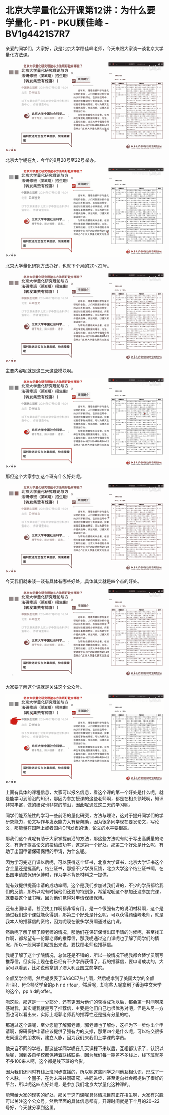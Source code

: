 # 北京大学量化公开课第12讲：为什么要学量化 - P1 - PKU顾佳峰 - BV1g4421S7R7

亲爱的同学们，大家好，我是北京大学顾佳峰老师，今天来跟大家谈一谈北京大学量化方法课。

![](img/c7194099093e6bfc007495b6a5c56b8a_1.png)

北京大学呢在九，今年的9月20号至22号举办。

![](img/c7194099093e6bfc007495b6a5c56b8a_3.png)

北京大学量化研究方法办好，也就下个月的20~22号。

![](img/c7194099093e6bfc007495b6a5c56b8a_5.png)

主要内容呢就是这三天这些模块啊。

![](img/c7194099093e6bfc007495b6a5c56b8a_7.png)

那但这个大家参加这个班有什么好处呢。

![](img/c7194099093e6bfc007495b6a5c56b8a_9.png)

今天我们就来谈一谈有具体有哪些好处，具体其实就是四个点的好处。

![](img/c7194099093e6bfc007495b6a5c56b8a_11.png)

大家要了解这个课就是关注这个公众号。

![](img/c7194099093e6bfc007495b6a5c56b8a_13.png)

上面有具体的课程信息，大家可以报名信息，看这个课的第一个好处是什么呢，就是能学习到前沿的知识，那因为参加授课的这些老师啊，都是在相关领域啊，知识非常丰富，做的研究也非常的前沿，因此呢通过这三天的学习呢。

同学们能系统性的学习一些前沿的量化研究，方法与理论，这对于提升同学们的学研究能力，论文写作与发表能力大有帮帮助，因为很多同学现在要发论文，写论文，那能量在国际上或者国内C刊发表的话，论文的水平要很高。

那我们这个课呢有助于大家掌握前沿的方法，那这些方法呢有助于写出高质量的论文，有助于提高论文的投稿成功率，这是第一个好处，那第二个好处是什么呢，有助于出国申请保研保博的申请，为什么呢。

因为学习完这门课以后呢，可以获得这个证书，北京大学证书，北京大学证书这个含金量还是挺高的，结业证书，那据不少学员反馈，北京大学这个结业证书啊，在出国申请或保研保博时，作为学术背景材料之一提供。

能有效提供提高申请的成功率啊，这个是我们参加过我们课的，不少的学员都给我们的反馈，那所以呢有时候他们还要的特别急，希望呢呃这个参加还没参加完课，就要要这个证书哦，因为他们觉得对申请保研保博。

还有出国申请，甚至找工作啊都非常有用，是一个很强有力的说明材料啊，这个是通过我们这个课就能获得到，那第三个好处是什么呢，可以获得顾佳峰老师，就是我本人的推荐信的资格，因为呢现在很多学员啊通过这门课。

然后呢了解了解了顾老师的情况，那他们在保研保博出国申请的时候呢，甚至找工作啊，都希望有一份郭老师的推荐信，那我呢通过这门课呢也了解了同学们的情况，所以一般同学们呢提出来说，要找顾老师也推荐信。

我呢了解了这个学院情况，总体还是不错的，所以一般情况下呢我都会替学员啊写推荐信，但实际上现在也已经有不少学员获得了，我的推荐信，要申请成功的，大家可以看到，比如说他拿到了澳大利亚国立商学院。

全额奖学金啊，然后呢发表了SASCE7热门啊，然后呢拿到了美国大学的全额PHRR，付全额奖学金的p h r d r four，然后呢，却有些人呢拿到了香港中文大学的这个，pp h d的offer。

呃这些，那这是一一少部分，还有更因为他们的获得成功以后，都会第一时间啊来感谢我，其实呢我就是写了推荐信，主要是他们自己也很优秀对吧，但是从另一方面也可以看出来，实际上呃郭老师我的推荐性还是挺有分量的哈。

那通过这个课呢，至少您能了解郭老师，郭老师也了解你，这样为下一步你出个申请啊，保研保护申请应该提供了强有力的支撑，那第四个是什么呢，可以结交很多志同道合的朋友啊，建立人脉，因为我们来我们上学课的学员。

他来自不同的学校，那这些学同学呢在几天课程下来以后，互相都认识了，认识以后呢，回到各自学校都保持着联络联系，因为我们每一期差不多线上，线下班就差不多100来人啊，这个都是线下班的合影。

因为我们还同时有线上班同步直播的，所以呢这些同学之间他互相认识，形成了一个人脉，一个圈子，在为未来共同研究，共同进步，甚至走向社会都提供了很好的平台，所以呢这四点好处呢，是参加我们北京大学量化这种课的。

能带给大家的现实的好处，那关于这门课呢具体情况目前正在招生啊，大家有兴趣可以关注这个公众号，然后里面的具体信息都有，开课时间就是下个月的20~22号好，今天就分享到这里。

